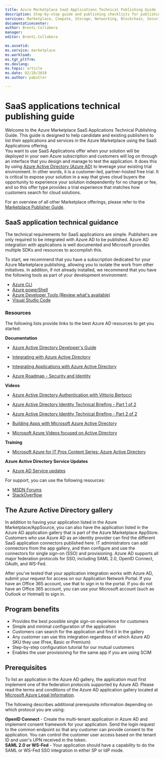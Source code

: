 ```yaml
---
title: Azure Marketplace SaaS Applications Technical Publishing Guide
description: Step-by-step guide and publishing checklists for publishing SaaS applications to Azure Marketplace
services: Marketplace, Compute, Storage, Networking, Blockchain, Security, SaaS
documentationcenter:
author: BrentL-Collabera
manager: 
editor: BrentL-Collabera

ms.assetid: 
ms.service: marketplace
ms.workload: 
ms.tgt_pltfrm: 
ms.devlang: 
ms.topic: article
ms.date: 02/28/2018
ms.author: pabutler

---
```




# SaaS applications technical publishing guide

Welcome to the Azure Marketplace SaaS Applications Technical Publishing Guide. This guide is designed to help candidate and existing publishers to list their applications and services in the Azure Marketplace using the SaaS Applications offering.  
You want to use SaaS Applications offer when your solution will be deployed in your own Azure subscription and customers will log on through an interface that you design and manage to test the application. It does this by using [Azure Active Directory (Azure AD)](https://docs.microsoft.com/azure/active-directory/active-directory-whatis) to leverage your existing trial environment. In other words, it is a customer-led, partner-hosted free trial. It is critical to expose your solution in a way that gives cloud buyers the opportunity to experience your solution independently for no charge or fee, and so this offer type provides a trial experience that matches how customers search for cloud solutions.  

For an overview of all other Marketplace offerings, please refer to the [Marketplace Publisher Guide](https://aka.ms/sellerguide).

## SaaS application technical guidance
The technical requirements for SaaS applications are simple. Publishers are only required to be integrated with Azure AD to be published.  Azure AD integration with applications is well documented and Microsoft provides multiple SDKs and resources to accomplish this.  

To start, we recommend that you have a subscription dedicated for your Azure Marketplace publishing, allowing you to isolate the work from other initiatives. In addition, if not already installed, we recommend that you have the following tools as part of your development environment: 
- [Azure CLI](https://docs.microsoft.com/cli/azure/install-azure-cli?view=azure-cli-latest)  
- [Azure powerShell](https://docs.microsoft.com/powershell/azure/overview?view=azurermps-5.0.0)  
- [Azure Developer Tools (Review what's available)](https://azure.microsoft.com/tools/)  
- [Visual Studio Code](https://code.visualstudio.com/)  

### Resources
The following lists provide links to the best Azure AD resources to get you started: 

**Documentation**

- [Azure Active Directory Developer's Guide](https://docs.microsoft.com/azure/active-directory/develop/active-directory-developers-guide)

- [Integrating with Azure Active Directory](https://docs.microsoft.com/azure/active-directory/develop/active-directory-how-to-integrate)

- [Integrating Applications with Azure Active Directory](https://docs.microsoft.com/azure/active-directory/develop/active-directory-integrating-applications)

- [Azure Roadmap - Security and Identity](https://azure.microsoft.com/roadmap/?category=security-identity)

**Videos**

- [Azure Active Directory Authentication with Vittorio Bertocci](https://channel9.msdn.com/Shows/XamarinShow/Episode-27-Azure-Active-Directory-Authentication-with-Vittorio-Bertocci?term=azure%20active%20directory%20integration)

- [Azure Active Directory Identity Technical Briefing - Part 1 of 2](https://channel9.msdn.com/Blogs/MVP-Enterprise-Mobility/Azure-Active-Directory-Identity-Technical-Briefing-Part-1-of-2?term=azure%20active%20directory%20integration)

- [Azure Active Directory Identity Technical Briefing - Part 2 of 2](https://channel9.msdn.com/Blogs/MVP-Azure/Azure-Active-Directory-Identity-Technical-Briefing-Part-2-of-2?term=azure%20active%20directory%20integration)

- [Building Apps with Microsoft Azure Active Directory](https://channel9.msdn.com/Blogs/Windows-Development-for-the-Enterprise/Building-Apps-with-Microsoft-Azure-Active-Directory?term=azure%20active%20directory%20integration)

- [Microsoft Azure Videos focused on Active Directory](https://azure.microsoft.com/resources/videos/index/?services=active-directory)

**Training**  
- [Microsoft Azure for IT Pros Content Series: Azure Active Directory](https://mva.microsoft.com/en-US/training-courses/microsoft-azure-for-it-pros-content-series-azure-active-directory-16754?l=N0e23wtxC_2106218965)

**Azure Active Directory Service Updates**  
- [Azure AD Service updates](https://azure.microsoft.com/updates/?product=active-directory)

For support, you can use the following resources:
- [MSDN Forums](https://social.msdn.microsoft.com/Forums/azure/en-US/home?forum=WindowsAzureAD)
- [StackOverflow](https://stackoverflow.com/questions/tagged/azure-active-directory)

## The Azure Active Directory gallery
In addition to having your application listed in the Azure Marketplace/AppSource, you can also have the application listed in the Azure AD application gallery that is part of the Azure Marketplace AppStore. Customers who use Azure AD as an identity provider can find the different SaaS application connectors published here. IT administrators can add connectors from the app gallery, and then configure and use the connectors for single sign-on (SSO) and provisioning. Azure AD supports all major federation protocols for SSO, including SAML 2.0, OpenID Connect, OAuth, and WS-Fed.  

After you've tested that your application integration works with Azure AD, submit your request for access on our Application Network Portal. If you have an Office 365 account, use that to sign in to the portal. If you do not have an Office 365 account, you can use your Microsoft account (such as Outlook or Hotmail) to sign in.

## Program benefits
- Provides the best possible single sign-on experience for customers
- Simple and minimal configuration of the application
- Customers can search for the application and find it in the gallery
- Any customer can use this integration regardless of which Azure AD SKU they use (Free, Basic or Premium)
- Step-by-step configuration tutorial for our mutual customers
- Enables the user provisioning for the same app if you are using SCIM

## Prerequisites
To list an application in the Azure AD gallery, the application must first implement one of the federation protocols supported by Azure AD. Please read the terms and conditions of the Azure AD application gallery located at [Microsoft Azure Legal Information](https://azure.microsoft.com/support/legal/).  

The following describes additional prerequisite information depending on which protocol you are using:

**OpenID Connect** - Create the multi-tenant application in Azure AD and implement consent framework for your application. Send the login request to the common endpoint so that any customer can provide consent to the application. You can control the customer user access based on the tenant ID and user's UPN received in the token.  
**SAML 2.0 or WS-Fed** - Your application should have a capability to do the SAML or WS-Fed SSO integration in either SP or IdP mode.
